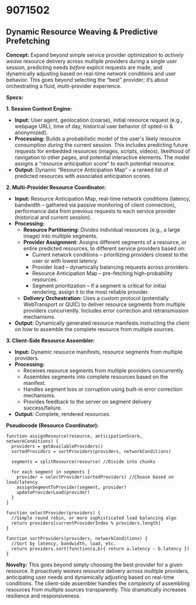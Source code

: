 # 9071502

## Dynamic Resource Weaving & Predictive Prefetching

**Concept:** Expand beyond simple service provider optimization to *actively weave* resource delivery across multiple providers *during* a single user session, predicting needs *before* explicit requests are made, and dynamically adjusting based on real-time network conditions and user behavior. This goes beyond selecting the “best” provider; it’s about orchestrating a fluid, multi-provider experience.

**Specs:**

**1. Session Context Engine:**

*   **Input:** User agent, geolocation (coarse), initial resource request (e.g., webpage URL), time of day, historical user behavior (if opted-in & anonymized).
*   **Processing:** Builds a probabilistic model of the user's likely resource consumption *during* the current session. This includes predicting future requests for embedded resources (images, scripts, videos), likelihood of navigation to other pages, and potential interactive elements.  The model assigns a “resource anticipation score” to each potential resource.
*   **Output:** Dynamic “Resource Anticipation Map” – a ranked list of predicted resources with associated anticipation scores.

**2. Multi-Provider Resource Coordinator:**

*   **Input:** Resource Anticipation Map, real-time network conditions (latency, bandwidth – gathered via passive monitoring of client connection), performance data from previous requests to each service provider (historical and current session).
*   **Processing:**
    *   **Resource Partitioning:**  Divides individual resources (e.g., a large image) into multiple segments.
    *   **Provider Assignment:** Assigns different segments of a resource, or entire predicted resources, to different service providers based on:
        *   Current network conditions – prioritizing providers closest to the user or with lowest latency.
        *   Provider load – dynamically balancing requests across providers.
        *   Resource Anticipation Map – pre-fetching high-probability resources.
        *   Segment prioritization – if a segment is critical for initial rendering, assign it to the most reliable provider.
    *   **Delivery Orchestration:** Uses a custom protocol (potentially WebTransport or QUIC) to deliver resource segments from multiple providers concurrently.  Includes error correction and retransmission mechanisms.
*   **Output:**  Dynamically generated resource manifests instructing the client on how to assemble the complete resource from multiple sources.

**3. Client-Side Resource Assembler:**

*   **Input:** Dynamic resource manifests, resource segments from multiple providers.
*   **Processing:**
    *   Receives resource segments from multiple providers concurrently.
    *   Assembles segments into complete resources based on the manifest.
    *   Handles segment loss or corruption using built-in error correction mechanisms.
    *   Provides feedback to the server on segment delivery success/failure.
*   **Output:**  Complete, rendered resources.

**Pseudocode (Resource Coordinator):**

```
function assignResource(resource, anticipationScore, networkConditions) {
  providers = getAvailableProviders()
  sortedProviders = sortProviders(providers, networkConditions)

  segments = splitResource(resource) //Divide into chunks

  for each segment in segments {
    provider = selectProvider(sortedProviders) //Choose based on load/latency
    assignSegmentToProvider(segment, provider)
    updateProviderLoad(provider)
  }
}

function selectProvider(providers) {
  //Simple round robin, or more sophisticated load balancing algo
  return providers[currentProviderIndex % providers.length]
}

function sortProviders(providers, networkConditions) {
  //Sort by latency, bandwidth, load, etc.
  return providers.sort(function(a,b){ return a.latency - b.latency })
}
```

**Novelty:**  This goes beyond simply choosing the best provider for a given resource. It proactively *weaves* resource delivery across multiple providers, anticipating user needs and dynamically adjusting based on real-time conditions. The client-side assembler handles the complexity of assembling resources from multiple sources transparently. This dramatically increases resilience and responsiveness.